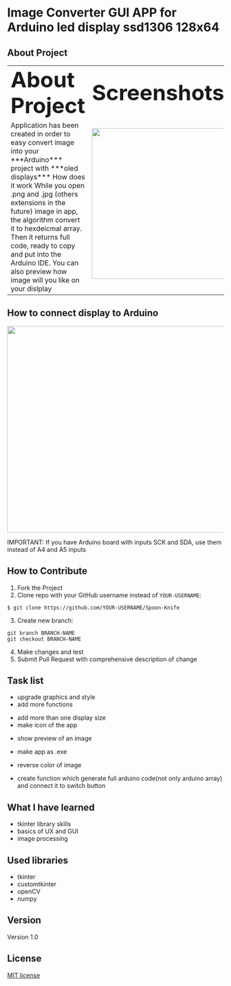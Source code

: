 # Image Converter GUI APP for Arduino led display ssd1306 128x64
## About Project
<table border="0">
 <tr>
    <td><b style="font-size:50px">About Project</b></td>
    <td><b style="font-size:50px"> Screenshots</b></td>
 </tr>
 <tr>
    <td>
    Application has been created in order to easy convert image into your ***Arduino*** project with ***oled displays***
    How does it work While you open .png and .jpg (others extensions in the future) image in app, the algorithm convert it to hexdeicmal array. Then it             returns full code, ready to copy and put into the Arduino IDE. You can also preview how image will you like on your dislplay<br>
    </td>
    <td>
      <img src="https://user-images.githubusercontent.com/123249470/232137289-ff2707a7-a4bf-4e55-88a5-a469f54c3c3d.gif" width="420" height="350">
</p></td>
 </tr>
</table>

## How to connect display to Arduino
<p align="center">
<img src="https://user-images.githubusercontent.com/123249470/233432819-97b593ab-d380-4945-85ab-543dbb49921b.png" width="620" height="480">
</p>
IMPORTANT: If you have Arduino board with inputs SCK and SDA, use them instead of A4 and A5 inputs

## How to Contribute
1. Fork the Project
2. Clone repo with your GitHub username instead of ```YOUR-USERNAME```:<br>
```
$ git clone https://github.com/YOUR-USERNAME/Spoon-Knife 
```
3. Create new branch:<br>
```
git branch BRANCH-NAME 
git checkout BRANCH-NAME
```
4. Make changes and test<br>
5. Submit Pull Request with comprehensive description of change

## Task list
* upgrade graphics and style
* add more functions 
- add more than one display size
- make icon of the app
* show preview of an image 
- make app as .exe
* reverse color of image
- create function which generate full arduino code(not only arduino array) and connect it to switch button
## What I have learned
*	tkinter library skills 
*	basics of UX and GUI
*	image processing 
## Used libraries
* tkinter 
* customtkinter
* openCV
* numpy
## Version
Version 1.0
## License 
[MIT license](LICENSE)
